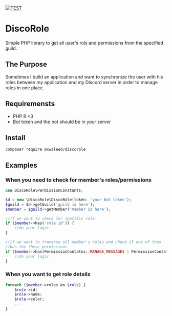 [![TEST](https://github.com/0xWaleed/discorole/actions/workflows/php.yml/badge.svg)](https://github.com/0xWaleed/discorole/actions/workflows/php.yml)  
# DiscoRole
Simple PHP library to get all user's rols and permissions from the specified guild.

## The Purpose
Sometimes I build an application and want to synchronize the user with his roles between my application and my Discord server in order to manage roles in one place.

## Requiremensts
* PHP 8 <3
* Bot token and the bot should be in your server

## Install

`composer require 0xwaleed/discorole`

## Examples
### When you need to check for member's roles/permissions
```php
use DiscoRole\PermissionConstants;

$d = new \DiscoRole\DiscoRole(token: 'your bot token');
$guild = $d->getGuild('guild id here');
$member = $guild->getMember('member id here');

//if we want to check for specific role
if ($member->has('role id')) {
    //do your logic
}

//if we want to traverse all member's roles and check if one of them
//has the these permissions
if ($member->has(PermissionContatns::MANAGE_MESSAGES | PermissionContatns::MANAGE_GUILD)) {
    //do your logic
}
```

### When you want to get role details
```php
foreach ($member->roles as $role) {
    $role->id;
    $role->name;
    $role->color;
    ...
}
```
